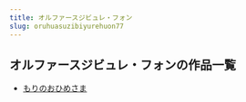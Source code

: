 ```yaml
---
title: オルファースジビュレ・フォン
slug: oruhuasuzibiyurehuon77
---
```


## オルファースジビュレ・フォンの作品一覧

- [もりのおひめさま](morinoohimesama9e)

